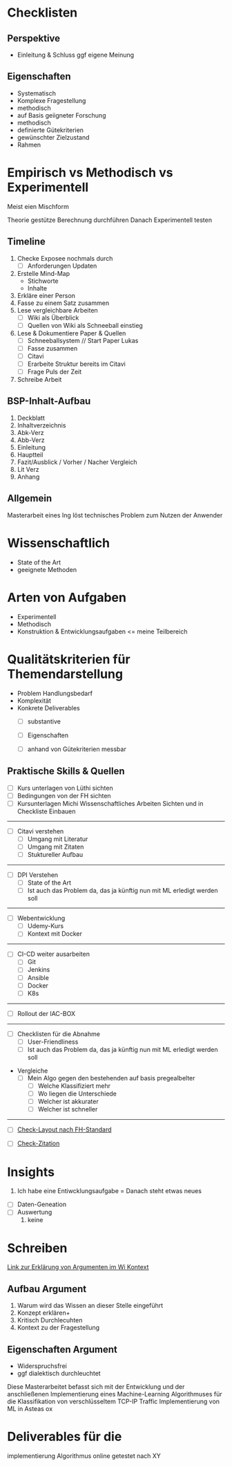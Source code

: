 # Checklisten


## Perspektive 
- Einleitung & Schluss ggf eigene Meinung
  

## Eigenschaften
- Systematisch
- Komplexe Fragestellung
- methodisch
- auf Basis geiigneter Forschung
- methodisch
- definierte Gütekriterien
- gewünschter Zielzustand
- Rahmen



# Empirisch vs Methodisch vs Experimentell

Meist eien Mischform

Theorie gestütze Berechnung durchführen
Danach Experimentell testen



## Timeline
1. Checke Exposee nochmals durch
    - [ ] Anforderungen Updaten
2. Erstelle Mind-Map
   - Stichworte
   - Inhalte
3. Erkläre einer Person
4. Fasse zu einem Satz zusammen
5. Lese vergleichbare Arbeiten
   - [ ] Wiki als Überblick
   - [ ] Quellen von Wiki als Schneeball einstieg
6. Lese & Dokumentiere Paper & Quellen
    - [ ] Schneeballsystem // Start Paper Lukas
    - [ ] Fasse zusammen
    - [ ] Citavi
    - [ ] Erarbeite Struktur bereits im Citavi
    - [ ] Frage Puls der Zeit
7. Schreibe Arbeit


## BSP-Inhalt-Aufbau

1. Deckblatt
2. Inhaltverzeichnis
3. Abk-Verz
4. Abb-Verz
5. Einleitung
6. Hauptteil
7. Fazit/Ausblick / Vorher / Nacher Vergleich
8. Lit Verz
9. Anhang


## Allgemein
Masterarbeit eines Ing löst technisches Problem zum Nutzen der Anwender


# Wissenschaftlich
  - State of the Art
  - geeignete Methoden


# Arten von Aufgaben
- Experimentell
- Methodisch
- Konstruktion & Entwicklungsaufgaben <= meine Teilbereich

# Qualitätskriterien für Themendarstellung
- Problem Handlungsbedarf
- Komplexität
- Konkrete Deliverables
  - [ ] substantive
  - [ ] Eigenschaften
  - [ ] anhand von Gütekriterien messbar


## Praktische Skills & Quellen

- [ ] Kurs unterlagen von Lüthi sichten
- [ ] Bedingungen von der FH sichten
- [ ] Kursunterlagen Michi Wissenschaftliches Arbeiten Sichten und in Checkliste Einbauen

---

- [ ] Citavi verstehen
  - [ ] Umgang mit Literatur
  - [ ] Umgang mit Zitaten
  - [ ] Stuktureller Aufbau

---

- [ ] DPI Verstehen
  - [ ] State of the Art
  - [ ] Ist auch das Problem da, das ja künftig nun mit ML erledigt werden soll

---

- [ ] Webentwicklung
  - [ ] Udemy-Kurs
  - [ ] Kontext mit Docker 

---

- [ ] CI-CD weiter ausarbeiten
  - [ ] Git
  - [ ] Jenkins
  - [ ] Ansible
  - [ ] Docker
  - [ ] K8s

---

- [ ] Rollout der IAC-BOX

---


- [ ] Checklisten für die Abnahme
  - [ ] User-Friendliness
  - [ ] Ist auch das Problem da, das ja künftig nun mit ML erledigt werden soll

- Vergleiche
  - [ ] Mein Algo gegen den bestehenden auf basis pregealbelter 
    - [ ] Welche Klassifiziert mehr
    - [ ] Wo liegen die Unterschiede
    - [ ] Welcher ist akkurater
    - [ ] Welcher ist schneller

---

- [ ] [Check-Layout nach FH-Standard](https://weblearn.fh-kufstein.ac.at/pluginfile.php/98169/mod_resource/content/2/Standard_fuer_wissenschaftliches_Arbeiten_-_allgemein.pdf)
- [ ]  [Check-Zitation](https://weblearn.fh-kufstein.ac.at/pluginfile.php/98169/mod_resource/content/2/Standard_fuer_wissenschaftliches_Arbeiten_-_allgemein.pdf)





# Insights 
1. Ich habe eine Entiwcklungsaufgabe = Danach steht etwas neues
- [ ] Daten-Geneation
- [ ] Auswertung
   1. keine 



# Schreiben
[Link zur Erklärung von Argumenten im Wi Kontext](https://weblearn.fh-kufstein.ac.at/pluginfile.php/98172/mod_resource/content/0/WISU_Wissenschaftliches_Arbeiten.pdf)
## Aufbau Argument
1. Warum wird das Wissen an dieser Stelle eingeführt
2. Konzept erklären+
3. Kritisch Durchlecuhten
4. Kontext zu der Fragestellung

## Eigenschaften Argument
- Widerspruchsfrei
- ggf dialektisch durchleuchtet


Diese Masterarbeitet befasst sich mit der Entwicklung und der anschließenen Implementierung eines Machine-Learning Algorithmuses für die Klassifikation von verschlüsseltem TCP-IP Traffic
Implementierung von ML in Asteas ox

# Deliverables für die 


implementierung Algorithmus
    online
    getestet nach XY

